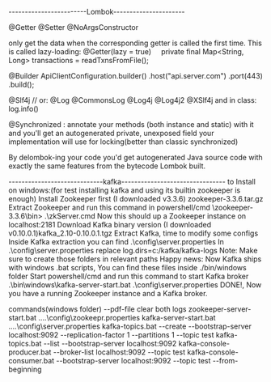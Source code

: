 ------------------------Lombok----------------------

@Getter @Setter @NoArgsConstructor

only get the data when the corresponding getter is called the first time. This is called lazy-loading:
@Getter(lazy = true)
    private final Map<String, Long> transactions = readTxnsFromFile();

@Builder
ApiClientConfiguration.builder()
        .host("api.server.com")
        .port(443)        
    .build();
    
@Slf4j // or: @Log @CommonsLog @Log4j @Log4j2 @XSlf4j
and in class: log.info()

 @Synchronized : annotate your methods (both instance and static) with it and you'll get an autogenerated private,
  unexposed field your implementation will use for locking(better than classic synchronized)
  
By delombok-ing your code you'd get autogenerated Java source code with exactly the same features from the bytecode Lombok built.

-----------------------------kafka--------------------------------
to Install on windows:(for test installing kafka and using its builtin zookeeper is enough)
 Install Zookeeper first (I downloaded v3.3.6) zookeeper-3.3.6.tar.gz
 Extract Zookeeper and run this command in powershell/cmd \zookeeper-3.3.6\bin> .\zkServer.cmd Now this should up a Zookeeper instance on localhost:2181
 Download Kafka binary version (I downloaded v0.10.0.1)kafka_2.10-0.10.0.1.tgz
 Extract Kafka, time to modify some configs
 Inside Kafka extraction you can find .\config\server.properties
 In .\config\server.properties replace log.dirs=c:/kafka/kafka-logs
 Note: Make sure to create those folders in relevant paths
 Happy news: Now Kafka ships with windows .bat scripts, You can find these files inside ./bin/windows folder
 Start powershell/cmd and run this command to start Kafka broker  .\bin\windows\kafka-server-start.bat .\config\server.properties
 DONE!, Now you have a running Zookeeper instance and a Kafka broker.

commands(windows folder) --pdf-file
  clear both logs
  zookeeper-server-start.bat  ..\..\config\zookeepr.properties
  kafka-server-start.bat  ..\..\config\server.properties
  kafka-topics.bat --create --bootstrap-server localhost:9092 --replication-factor 1 --partitions 1 --topic test
  kafka-topics.bat --list --bootstrap-server localhost:9092
  kafka-console-producer.bat --broker-list localhost:9092 --topic test
  kafka-console-consumer.bat --bootstrap-server localhost:9092 --topic test --from-beginning
